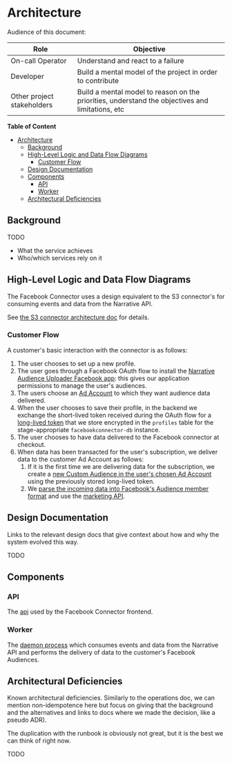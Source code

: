 # Architecture

Audience of this document:

| Role                       | Objective                                                                                        |
| -------------------------- | ------------------------------------------------------------------------------------------------ |
| On-call Operator           | Understand and react to a failure                                                                |
| Developer                  | Build a mental model of the project in order to contribute                                       |
| Other project stakeholders | Build a mental model to reason on the priorities, understand the objectives and limitations, etc |

**Table of Content**
- [Architecture](#architecture)
  - [Background](#background)
  - [High-Level Logic and Data Flow Diagrams](#high-level-logic-and-data-flow-diagrams)
    - [Customer Flow](#customer-flow)
  - [Design Documentation](#design-documentation)
  - [Components](#components)
    - [API](#api)
    - [Worker](#worker)
  - [Architectural Deficiencies](#architectural-deficiencies)


## Background

TODO
- What the service achieves
- Who/which services rely on it

## High-Level Logic and Data Flow Diagrams

The Facebook Connector uses a design equivalent to the S3 connector's for consuming events and data from the Narrative API.

See [the S3 connector architecture doc](https://github.com/narrative-io/narrative-s3-connector/blob/main/architecture.md) for details.

### Customer Flow

A customer's basic interaction with the connector is as follows:

1. The user chooses to set up a new profile.
2. The user goes through a Facebook OAuth flow to install the [Narrative Audience Uploader Facebook app](https://developers.facebook.com/apps/554425321962851/dashboard/?business_id=465873190594197): this gives our application permissions to manage the user's audiences.
3. The users choose an [Ad Account](https://www.facebook.com/business/help/407323696966570?id=649869995454285) to which they want audience data delivered.
4. When the user chooses to save their profile, in the backend we exchange the short-lived token received during the
   OAuth flow for a [long-lived token](https://developers.facebook.com/docs/facebook-login/guides/access-tokens/get-long-lived)
   that we store encrypted in the `profiles` table for the stage-appropriate `facebookconnector-db` instance.
5. The user chooses to have data delivered to the Facebook connector at checkout.
6. When data has been transacted for the user's subscription, we deliver data to the customer Ad Account as follows:
   1. If it is the first time we are delivering data for the subscription, we create a
      [new Custom Audience in the user's chosen Ad Account](https://developers.facebook.com/docs/marketing-api/reference/custom-audience/)
      using the previously stored long-lived token.
   2. We [parse the incoming data into Facebook's Audience member format](backend/worker/src/main/scala/io/narrative/connectors/facebook/AudienceParser.scala) and use the [marketing API](https://developers.facebook.com/docs/marketing-api/reference/custom-audience/#Updating).


## Design Documentation

Links to the relevant design docs that give context about how and why the system evolved this way.

TODO

## Components

### API

The [api](./backend/api/src/main/scala) used by the Facebook Connector frontend.

### Worker

The [daemon process](./backend/worker/src/main/scala) which consumes events and data from the Narrative API and performs the delivery of data to the customer's Facebook Audiences.


## Architectural Deficiencies
Known architectural deficiencies. Similarly to the operations doc, we can mention non-idempotence here but focus on giving that the background and the alternatives and links to docs where we made the decision, like a pseudo ADR). 

The duplication with the runbook is obviously not great, but it is the best we can think of right now.

TODO